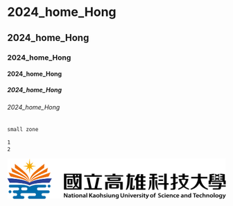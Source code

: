 # 2024_home_Hong
## 2024_home_Hong
### 2024_home_Hong
#### 2024_home_Hong
##### 2024_home_Hong
###### 2024_home_Hong

`small zone`

```big zone
1
2
```

![nkust](nkust.png "NKUST")
